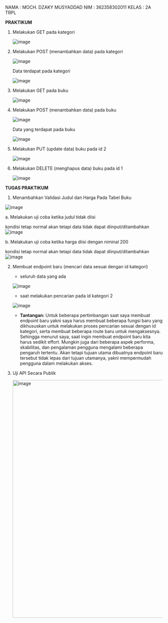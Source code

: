 NAMA    : MOCH. DZAKY MUSYADDAD
NIM     : 362358302011
KELAS   : 2A TRPL

**PRAKTIKUM**
1. Melakukan GET pada kategori
   
   ![image](https://github.com/user-attachments/assets/0262f366-4baf-4ae6-a860-8a6d71b42d70)

2. Melakukan POST (menambahkan data) pada kategori
   
   ![image](https://github.com/user-attachments/assets/fab32e50-9041-45d4-9389-d32945f707c2)

   Data terdapat pada kategori
   
   ![image](https://github.com/user-attachments/assets/9b07581a-bb5a-48a6-a3ee-f0891b7a443a)

3. Melakukan GET pada buku

   ![image](https://github.com/user-attachments/assets/f62f94dd-861c-49e6-b2bd-949709ac371b)

4. Melakukan POST (menambahkan data) pada buku

   ![image](https://github.com/user-attachments/assets/72aa355f-d589-4417-b95d-cae79b50bd4f)

   Data yang terdapat pada buku

   ![image](https://github.com/user-attachments/assets/0d66797e-f95b-4ec5-9e86-e7498ccd0667)


6. Melakukan PUT (update data) buku pada id 2

   ![image](https://github.com/user-attachments/assets/2ecef354-587b-4fc1-a7a8-637f71bc7674)


7. Melakukan DELETE (menghapus data) buku pada id 1

   ![image](https://github.com/user-attachments/assets/ab6095f7-5d92-425c-a786-1a340b21f9da)



**TUGAS PRAKTIKUM**
1. Menambahkan Validasi Judul dan Harga Pada Tabel Buku

![image](https://github.com/user-attachments/assets/cf599d9c-e570-4626-ad12-c0eb215bf3bc)

   a. Melakukan uji coba ketika judul tidak diisi

   kondisi tetap normal akan tetapi data tidak dapat diinput/ditambahkan
   ![image](https://github.com/user-attachments/assets/0273ccda-f0dc-414f-ac76-9d99ea7fca64)

   
   b. Melakukan uji coba ketika harga diisi dengan niminal 200

   kondisi tetap normal akan tetapi data tidak dapat diinput/ditambahkan
   ![image](https://github.com/user-attachments/assets/2f0c2e57-704a-4b99-8357-69ff8cd14f10)


2. Membuat endpoint baru (mencari data sesuai dengan id kategori)

   - seluruh data yang ada
   
   ![image](https://github.com/user-attachments/assets/22a260d9-f22c-490c-9171-28dfa9dc1314)


   - saat melakukan pencarian pada id kategori 2
   
   ![image](https://github.com/user-attachments/assets/7012ba89-081c-41e6-b981-48abbdd043b5)

   - **Tantangan:**
     Untuk beberapa pertimbangan saat saya membuat endpoint baru yakni saya harus membuat beberapa fungsi baru yang dikhususkan untuk melakukan proses pencarian sesuai 
dengan id kategori, serta membuat beberapa route baru untuk mengaksesnya. Sehingga menurut saya, saat ingin membuat endpoint baru kita harus sedikit effort. Mungkin juga 
dari beberapa aspek performa, skabilitas, dan pengalaman pengguna mengalami beberapa pengaruh tertentu. Akan tetapi tujuan utama dibuatnya endpoint baru tersebut tidak lepas 
dari tujuan utamanya, yakni mempermudah pengguna dalam melakukan akses.


3. Uji API Secara Publik

   <img width="757" alt="image" src="https://github.com/user-attachments/assets/b5eeeeaa-7df3-406e-bd5c-ec39414f34e5">








   



